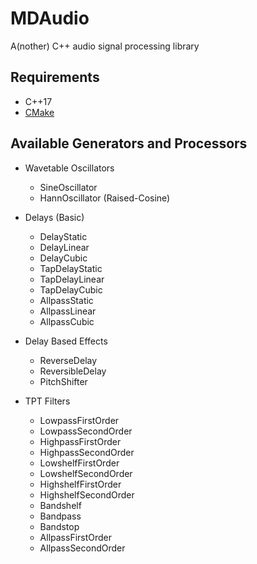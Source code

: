# MDAudio
A(nother) C++ audio signal processing library

## Requirements

- C++17
- [CMake](https://cmake.org/)

## Available Generators and Processors

- Wavetable Oscillators
    - SineOscillator
    - HannOscillator (Raised-Cosine)

- Delays (Basic)
    - DelayStatic
    - DelayLinear
    - DelayCubic
    - TapDelayStatic
    - TapDelayLinear
    - TapDelayCubic
    - AllpassStatic
    - AllpassLinear
    - AllpassCubic

- Delay Based Effects
    - ReverseDelay
    - ReversibleDelay
    - PitchShifter

- TPT Filters
    - LowpassFirstOrder
    - LowpassSecondOrder
    - HighpassFirstOrder
    - HighpassSecondOrder
    - LowshelfFirstOrder
    - LowshelfSecondOrder
    - HighshelfFirstOrder
    - HighshelfSecondOrder
    - Bandshelf
    - Bandpass
    - Bandstop
    - AllpassFirstOrder
    - AllpassSecondOrder
